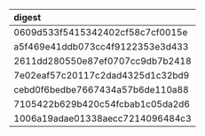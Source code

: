 |digest                           |
|:--------------------------------|
|0609d533f5415342402cf58c7cf0015e |
|a5f469e41ddb073cc4f9122353e3d433 |
|2611dd280550e87ef0707cc9db7b2418 |
|7e02eaf57c20117c2dad4325d1c32bd9 |
|cebd0f6bedbe7667434a57b6de110a88 |
|7105422b629b420c54fcbab1c05da2d6 |
|1006a19adae01338aecc7214096484c3 |
